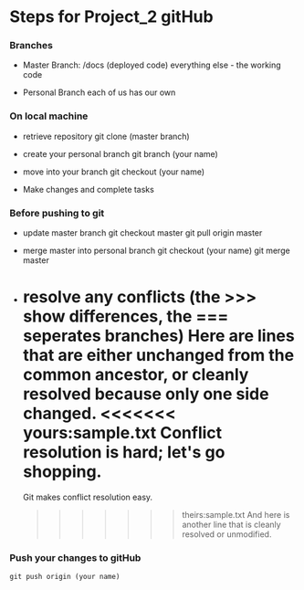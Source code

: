 # Steps for Project_2 gitHub

### Branches
* Master Branch: 
	/docs (deployed code)
	everything else - the working code

* Personal Branch
	each of us has our own

### On local machine 
* retrieve repository
 	git clone (master branch)

* create your personal branch
 	git branch (your name)

* move into your branch
 	git checkout (your name)

* Make changes and complete tasks


### Before pushing to git
* update master branch
	git checkout master
	git pull origin master

* merge master into personal branch
	git checkout (your name)
	git merge master

* resolve any conflicts (the >>> show differences, the === seperates branches)
	Here are lines that are either unchanged from the common
	ancestor, or cleanly resolved because only one side changed.
	<<<<<<< yours:sample.txt
	Conflict resolution is hard;
	let's go shopping.
	=======
	Git makes conflict resolution easy.
	>>>>>>> theirs:sample.txt
	And here is another line that is cleanly resolved or unmodified.

### Push your changes to gitHub
	git push origin (your name)